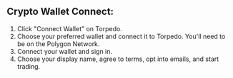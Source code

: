  

## Crypto Wallet Connect:

1. Click "Connect Wallet" on Torpedo.
2. Choose your preferred wallet and connect it to Torpedo. You'll need to be on the Polygon Network.
3. Connect your wallet and sign in.
4. Choose your display name, agree to terms, opt into emails, and start trading.
